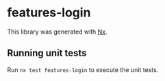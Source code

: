 # features-login

This library was generated with [Nx](https://nx.dev).

## Running unit tests

Run `nx test features-login` to execute the unit tests.
